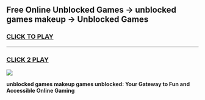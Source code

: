 
## Free Online Unblocked Games → unblocked games makeup → Unblocked Games
<h3>
<a href="https://premium.freeplayer.one?title=unblocked_games_makeup&ref=21F">CLICK TO PLAY</a></h3>
<hr>

<h3>
<a href="https://premium.freeplayer.one?title=unblocked_games_makeup&ref=21F">CLICK 2 PLAY</a>
  
</h3>

<a href="https://premium.freeplayer.one?title=unblocked_games_makeup&ref=21F/"><img src="https://clearcache.store/games.png"></a>


**unblocked games makeup games unblocked: Your Gateway to Fun and Accessible Online Gaming**
